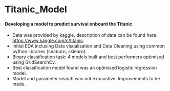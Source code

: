 Titanic_Model
========================
#### Developing a model to predict survival onboard the Titanic

+ Data was provided by kaggle, description of data can be found here: https://www.kaggle.com/c/titanic.
+ Initial EDA inclusing Data visualisation and Data Cleaning using common python libraries (seaborn, sklearn).
+ Binary classification task: 4 models built and best performers optimised using GridSearchCv.
+ Best classification model found was an optimised logistic regression model.
+ Model and parameter search was not exhaustive. Improvements to be made.
